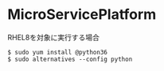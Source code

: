 # MicroServicePlatform

RHEL8を対象に実行する場合
```
$ sudo yum install @python36
$ sudo alternatives --config python
```
